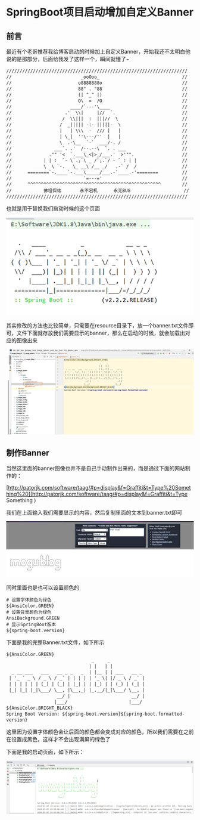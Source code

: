 # SpringBoot项目启动增加自定义Banner

## 前言

最近有个老哥推荐我给博客启动的时候加上自定义Banner，开始我还不太明白他说的是那部分，后面给我发了这样一个，瞬间就懂了~

```
////////////////////////////////////////////////////////////////////  
//                          _ooOoo_                               //  
//                         o8888888o                              //  
//                         88" . "88                              //  
//                         (| ^_^ |)                              //  
//                         O\  =  /O                              //  
//                      ____/`---'\____                           //  
//                    .'  \\|     |//  `.                         //  
//                   /  \\|||  :  |||//  \                        //  
//                  /  _||||| -:- |||||-  \                       //  
//                  |   | \\\  -  /// |   |                       //  
//                  | \_|  ''\---/''  |   |                       //  
//                  \  .-\__  `-`  ___/-. /                       //  
//                ___`. .'  /--.--\  `. . ___                     //  
//              ."" '<  `.___\_<|>_/___.'  >'"".                  //  
//            | | :  `- \`.;`\ _ /`;.`/ - ` : | |                 //  
//            \  \ `-.   \_ __\ /__ _/   .-` /  /                 //  
//      ========`-.____`-.___\_____/___.-`____.-'========         //  
//                           `=---='                              //  
//      ^^^^^^^^^^^^^^^^^^^^^^^^^^^^^^^^^^^^^^^^^^^^^^^^^^        //  
//            佛祖保佑       永不宕机      永无BUG                    //
//////////////////////////////////////////////////////////////////// 
```

也就是用于替换我们启动时候的这个页面


![image-20200107193657995](images/image-20200107193657995.png)

其实修改的方法也比较简单，只需要在resource目录下，放一个banner.txt文件即可，文件下面就存放我们需要显示的banner，那么在启动的时候，就会加载出对应的图像出来


![image-20200107194508978](images/image-20200107194508978.png)

## 制作Banner

当然这里面的banner图像也并不是自己手动制作出来的，而是通过下面的网站制作的：

[http://patorjk.com/software/taag/#p=display&f=Graffiti&t=Type%20Something%20](http://patorjk.com/software/taag/#p=display&f=Graffiti&t=Type Something )

我们在上面输入我们需要显示的内容，然后复制里面的文本到banner.txt即可


![image-20200107194722140](images/image-20200107194722140.png)

同时里面也是也可以设置颜色的

```
# 设置字体颜色为绿色
${AnsiColor.GREEN}
# 设置背景颜色为绿色
AnsiBackground.GREEN
# 显示SpringBoot版本
${spring-boot.version}
```

下面是我的完整Banner.txt文件，如下所示

```
${AnsiColor.GREEN}
                                _     _
                               | |   | |            
  _ __ ___   ___   __ _ _   _  | |__ | | ___   __ _ 
 | '_ ` _ \ / _ \ / _` | | | | | '_ \| |/ _ \ / _` |
 | | | | | | (_) | (_| | |_| | | |_) | | (_) | (_| |
 |_| |_| |_|\___/ \__, |\__,_| |_.__/|_|\___/ \__, |
                   __/ |                       __/ |
                  |___/                       |___/
${AnsiColor.BRIGHT_BLACK}
Spring Boot Version: ${spring-boot.version}${spring-boot.formatted-version}
```

这里因为设置字体颜色会让后面的颜色都会变成对应的颜色，所以我们需要在之前在设置成黑色，这样才不会出现满屏的绿色了

下面是我的启动页面，如下所示：


![image-20200107195404379](images/image-20200107195404379.png)


